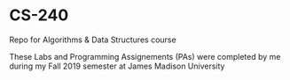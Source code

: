 # CS-240
Repo for Algorithms &amp; Data Structures course

These Labs and Programming Assignements (PAs) were completed by me during my Fall 2019 semester at James Madison University
